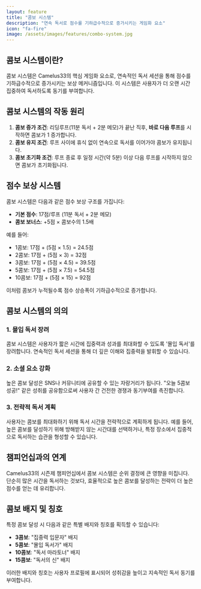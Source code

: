 ```yaml
---
layout: feature
title: "콤보 시스템"
description: "연속 독서로 점수를 기하급수적으로 증가시키는 게임화 요소"
icon: "fa-fire"
image: /assets/images/features/combo-system.jpg
---
```


## 콤보 시스템이란?

콤보 시스템은 Camelus33의 핵심 게임화 요소로, 연속적인 독서 세션을 통해 점수를 기하급수적으로 증가시키는 보상 메커니즘입니다. 이 시스템은 사용자가 더 오랜 시간 집중하여 독서하도록 동기를 부여합니다.

## 콤보 시스템의 작동 원리

1. **콤보 증가 조건**: 리딩루프(11분 독서 + 2분 메모)가 끝난 직후, **바로 다음 루프**를 시작하면 콤보가 1 증가합니다.
2. **콤보 유지 조건**: 루프 사이에 휴식 없이 연속으로 독서를 이어가야 콤보가 유지됩니다.
3. **콤보 초기화 조건**: 루프 종료 후 일정 시간(약 5분) 이상 다음 루프를 시작하지 않으면 콤보가 초기화됩니다.

## 점수 보상 시스템

콤보 시스템은 다음과 같은 점수 보상 구조를 가집니다:

- **기본 점수**: 17점/루프 (11분 독서 + 2분 메모)
- **콤보 보너스**: +5점 × 콤보수의 1.5배

예를 들어:
- 1콤보: 17점 + (5점 × 1.5) = 24.5점
- 2콤보: 17점 + (5점 × 3) = 32점
- 3콤보: 17점 + (5점 × 4.5) = 39.5점
- 5콤보: 17점 + (5점 × 7.5) = 54.5점
- 10콤보: 17점 + (5점 × 15) = 92점

이처럼 콤보가 누적될수록 점수 상승폭이 기하급수적으로 증가합니다.

## 콤보 시스템의 의의

### 1. 몰입 독서 장려

콤보 시스템은 사용자가 짧은 시간에 집중력과 성과를 최대화할 수 있도록 '몰입 독서'를 장려합니다. 연속적인 독서 세션을 통해 더 깊은 이해와 집중력을 발휘할 수 있습니다.

### 2. 소셜 요소 강화

높은 콤보 달성은 SNS나 커뮤니티에 공유할 수 있는 자랑거리가 됩니다. "오늘 5콤보 성공!" 같은 성취를 공유함으로써 사용자 간 건전한 경쟁과 동기부여를 촉진합니다.

### 3. 전략적 독서 계획

사용자는 콤보를 최대화하기 위해 독서 시간을 전략적으로 계획하게 됩니다. 예를 들어, 높은 콤보를 달성하기 위해 방해받지 않는 시간대를 선택하거나, 특정 장소에서 집중적으로 독서하는 습관을 형성할 수 있습니다.

## 챔피언십과의 연계

Camelus33의 시즌제 챔피언십에서 콤보 시스템은 순위 결정에 큰 영향을 미칩니다. 단순히 많은 시간을 독서하는 것보다, 효율적으로 높은 콤보를 달성하는 전략이 더 높은 점수를 얻는 데 유리합니다.

## 콤보 배지 및 칭호

특정 콤보 달성 시 다음과 같은 특별 배지와 칭호를 획득할 수 있습니다:

- **3콤보**: "집중력 입문자" 배지
- **5콤보**: "몰입 독서가" 배지
- **10콤보**: "독서 마라토너" 배지
- **15콤보**: "독서의 신" 배지

이러한 배지와 칭호는 사용자 프로필에 표시되어 성취감을 높이고 지속적인 독서 동기를 부여합니다. 
